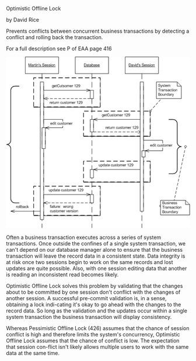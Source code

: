 ﻿Optimistic Offline Lock

by David Rice

Prevents conflicts between concurrent business transactions by detecting a conflict and rolling back the transaction.

For a full description see P of EAA page 416

![File](file.png)

Often a business transaction executes across a series of system transactions. Once outside the confines of a single system transaction, we can't depend on our database manager alone to ensure that the business transaction will leave the record data in a consistent state. Data integrity is at risk once two sessions begin to work on the same records and lost updates are quite possible. Also, with one session editing data that another is reading an inconsistent read becomes likely.

Optimistic Offline Lock solves this problem by validating that the changes about to be committed by one session don't conflict with the changes of another session. A successful pre-commit validation is, in a sense, obtaining a lock indi-cating it's okay to go ahead with the changes to the record data. So long as the validation and the updates occur within a single system transaction the business transaction will display consistency.

Whereas Pessimistic Offline Lock (426) assumes that the chance of session conflict is high and therefore limits the system's concurrency, Optimistic Offline Lock assumes that the chance of conflict is low. The expectation that session con-flict isn't likely allows multiple users to work with the same data at the same time.